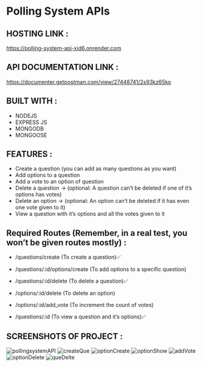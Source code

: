 # Polling System APIs

## HOSTING LINK : 
https://polling-system-api-xid6.onrender.com 

## API DOCUMENTATION LINK :
https://documenter.getpostman.com/view/27448741/2s93kz65ko

## BUILT WITH :
* NODEJS
* EXPRESS JS
* MONGODB
* MONGOOSE

## FEATURES :
* Create a question (you can add as many questions as you want)
* Add options to a question
* Add a vote to an option of question
* Delete a question → (optional: A question can’t be deleted if one of it’s options has votes)
* Delete an option → (optional: An option can’t be deleted if it has even one vote given to it)
* View a question with it’s options and all the votes given to it

## Required Routes (Remember, in a real test, you won’t be given routes mostly) :
*  /questions/create (To create a question)✅ 
 
* /questions/:id/options/create (To add options to a specific question)
 
* /questions/:id/delete (To delete a question)✅
 
* /options/:id/delete (To delete an option)

* /options/:id/add_vote (To increment the count of votes)

* /questions/:id (To view a question and it’s options)✅

## SCREENSHOTS OF PROJECT :

![pollingsystemAPI](https://github.com/mdadnan07/Polling-System-API/assets/131695481/98806347-4fd7-4616-ad1f-f40a6d1aa9eb)
![createQue](https://github.com/mdadnan07/Polling-System-API/assets/131695481/ef9eb6b7-5c38-4228-accd-8a4a0a6349de)
![optionCreate](https://github.com/mdadnan07/Polling-System-API/assets/131695481/9f3b094e-b5aa-49b2-a7dc-753b411978f7)
![optionShow](https://github.com/mdadnan07/Polling-System-API/assets/131695481/8b0dae0e-587d-4392-b751-3a4f7cba6e65)
![addVote](https://github.com/mdadnan07/Polling-System-API/assets/131695481/bedfc6ae-4d4c-45ad-bd44-dd4afaad9cfa)
![optionDelete](https://github.com/mdadnan07/Polling-System-API/assets/131695481/748f56f1-2b72-4f3f-a0df-76c471d725f0)
![queDelte](https://github.com/mdadnan07/Polling-System-API/assets/131695481/6f9269f9-3fce-464f-831e-f33deaaba1db)

